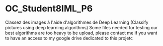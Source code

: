 # OC_Student8IML_P6
Classez des images à l'aide d'algorithmes de Deep Learning (Classify pictures using deep learning algorithms)
Some files needed for testing our best algorithms are too heavy to be upload, please contact me if you want to have an access to my google drive dedicated to this projetc
